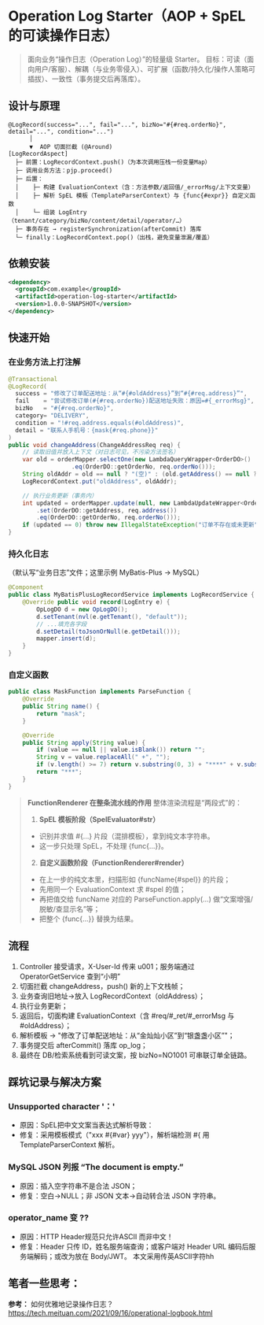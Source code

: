 # Operation Log Starter（AOP + SpEL 的可读操作日志）

> 面向业务“操作日志（Operation Log）”的轻量级 Starter。
> 目标：可读（面向用户/客服）、解耦（与业务零侵入）、可扩展（函数/持久化/操作人策略可插拔）、一致性（事务提交后再落库）。

## 设计与原理
```less
@LogRecord(success="...", fail="...", bizNo="#{#req.orderNo}", detail="...", condition="...")
      │
      ▼  AOP 切面拦截 (@Around)
[LogRecordAspect]
  ├─ 前置：LogRecordContext.push()（为本次调用压栈一份变量Map）
  ├─ 调用业务方法：pjp.proceed()
  ├─ 后置：
  │    ├─ 构建 EvaluationContext（含：方法参数/返回值/_errorMsg/上下文变量）
  │    ├─ 解析 SpEL 模板（TemplateParserContext）与 {func{#expr}} 自定义函数
  │    └─ 组装 LogEntry（tenant/category/bizNo/content/detail/operator/…）
  ├─ 事务存在 → registerSynchronization(afterCommit) 落库
  └─ finally：LogRecordContext.pop()（出栈，避免变量泄漏/覆盖）
```

## 依赖安装
```xml
<dependency>
  <groupId>com.example</groupId>
  <artifactId>operation-log-starter</artifactId>
  <version>1.0.0-SNAPSHOT</version>
</dependency>
```

## 快速开始

### 在业务方法上打注解
```java
@Transactional
@LogRecord(
  success = "修改了订单配送地址：从“#{#oldAddress}”到“#{#req.address}”",
  fail    = "尝试修改订单(#{#req.orderNo})配送地址失败：原因=#{_errorMsg}",
  bizNo   = "#{#req.orderNo}",
  category= "DELIVERY",
  condition = "!#req.address.equals(#oldAddress)",
  detail = "联系人手机号：{mask{#req.phone}}"
)
public void changeAddress(ChangeAddressReq req) {
    // 读取旧值并放入上下文（对日志可见，不污染方法签名）
    var old = orderMapper.selectOne(new LambdaQueryWrapper<OrderDO>()
                  .eq(OrderDO::getOrderNo, req.orderNo()));
    String oldAddr = old == null ? "(空)" : (old.getAddress() == null ? "(空)" : old.getAddress());
    LogRecordContext.put("oldAddress", oldAddr);

    // 执行业务更新（事务内）
    int updated = orderMapper.update(null, new LambdaUpdateWrapper<OrderDO>()
        .set(OrderDO::getAddress, req.address())
        .eq(OrderDO::getOrderNo, req.orderNo()));
    if (updated == 0) throw new IllegalStateException("订单不存在或未更新");
}

```

### 持久化日志
（默认写“业务日志”文件；这里示例 MyBatis-Plus → MySQL）

```java
@Component
public class MyBatisPlusLogRecordService implements LogRecordService {
    @Override public void record(LogEntry e) {
        OpLogDO d = new OpLogDO();
        d.setTenant(nvl(e.getTenant(), "default"));
        // ...填充各字段
        d.setDetail(toJsonOrNull(e.getDetail()));
        mapper.insert(d);
    }
}
```

### 自定义函数

```java
public class MaskFunction implements ParseFunction {
    @Override
    public String name() {
        return "mask";
    }

    @Override
    public String apply(String value) {
        if (value == null || value.isBlank()) return "";
        String v = value.replaceAll(" +", "");
        if (v.length() >= 7) return v.substring(0, 3) + "****" + v.substring(v.length() - 4);
        return "***";
    }
}
```

> **FunctionRenderer 在整条流水线的作用**
> 整体渲染流程是“两段式”的：
> 1. **SpEL 模板阶段（SpelEvaluator#str）**
>   - 识别并求值 #{...} 片段（混排模板），拿到纯文本字符串。
>   - 这一步只处理 SpEL，不处理 {func{...}}。
> 2. **自定义函数阶段（FunctionRenderer#render）**
>   - 在上一步的纯文本里，扫描形如 {funcName{#spel}} 的片段；
>   - 先用同一个 EvaluationContext 求 #spel 的值；
>   - 再把值交给 funcName 对应的 ParseFunction.apply(...) 做“文案增强/脱敏/查显示名”等；
>   - 把整个 {func{...}} 替换为结果。

## 流程
1. Controller 接受请求，X-User-Id 传来 u001；服务端通过 OperatorGetService 查到“小明”
2. 切面拦截 changeAddress，push() 新的上下文栈帧；
3. 业务查询旧地址→放入 LogRecordContext（oldAddress）；
4. 执行业务更新；
5. 返回后，切面构建 EvaluationContext（含 #req/#_ret/#_errorMsg 与 #oldAddress）；
6. 解析模板 → "修改了订单配送地址：从“金灿灿小区”到“银盏盏小区”"；
7. 事务提交后 afterCommit() 落库 op_log；
8. 最终在 DB/检索系统看到可读文案，按 bizNo=NO1001 可串联订单全链路。

## 踩坑记录与解决方案

### Unsupported character '：'
- 原因：SpEL把中文文案当表达式解析导致：
- 修复：采用模板模式（"xxx #{#var} yyy"），解析端检测 #{ 用 TemplateParserContext 解析。

### MySQL JSON 列报 “The document is empty.”
- 原因：插入空字符串不是合法 JSON；
- 修复：空白→NULL；非 JSON 文本→自动转合法 JSON 字符串。

### operator_name 变 ??
- 原因：HTTP Header规范只允许ASCII 而非中文！
- 修复：Header 只传 ID，姓名服务端查询；或客户端对 Header URL 编码后服务端解码；或改为放在 Body/JWT。
本文采用传英ASCII字符hh

## 笔者一些思考：



**参考：**
如何优雅地记录操作日志？
https://tech.meituan.com/2021/09/16/operational-logbook.html
